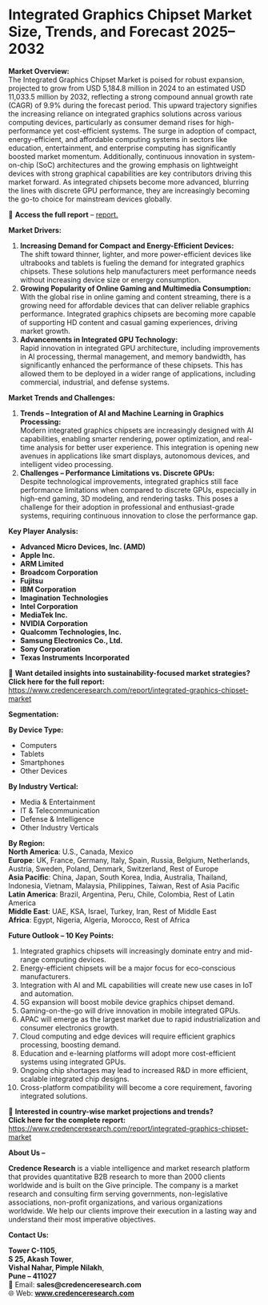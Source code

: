# Integrated Graphics Chipset Market Size, Trends, and Forecast 2025–2032


<p><strong>Market Overview:</strong><br /> The Integrated Graphics Chipset Market is poised for robust expansion, projected to grow from USD 5,184.8 million in 2024 to an estimated USD 11,033.5 million by 2032, reflecting a strong compound annual growth rate (CAGR) of 9.9% during the forecast period. This upward trajectory signifies the increasing reliance on integrated graphics solutions across various computing devices, particularly as consumer demand rises for high-performance yet cost-efficient systems. The surge in adoption of compact, energy-efficient, and affordable computing systems in sectors like education, entertainment, and enterprise computing has significantly boosted market momentum. Additionally, continuous innovation in system-on-chip (SoC) architectures and the growing emphasis on lightweight devices with strong graphical capabilities are key contributors driving this market forward. As integrated chipsets become more advanced, blurring the lines with discrete GPU performance, they are increasingly becoming the go-to choice for mainstream devices globally.</p>
<p>🔗 <strong>Access the full report</strong> &ndash; <a href="https://www.credenceresearch.com/report/integrated-graphics-chipset-market">report.</a></p>
<p><strong>Market Drivers:</strong></p>
<ol>
<li><strong> Increasing Demand for Compact and Energy-Efficient Devices:</strong><br /> The shift toward thinner, lighter, and more power-efficient devices like ultrabooks and tablets is fueling the demand for integrated graphics chipsets. These solutions help manufacturers meet performance needs without increasing device size or energy consumption.</li>
<li><strong> Growing Popularity of Online Gaming and Multimedia Consumption:</strong><br /> With the global rise in online gaming and content streaming, there is a growing need for affordable devices that can deliver reliable graphics performance. Integrated graphics chipsets are becoming more capable of supporting HD content and casual gaming experiences, driving market growth.</li>
<li><strong> Advancements in Integrated GPU Technology:</strong><br /> Rapid innovation in integrated GPU architecture, including improvements in AI processing, thermal management, and memory bandwidth, has significantly enhanced the performance of these chipsets. This has allowed them to be deployed in a wider range of applications, including commercial, industrial, and defense systems.</li>
</ol>
<p><strong>Market Trends and Challenges:</strong></p>
<ol>
<li><strong> Trends &ndash; Integration of AI and Machine Learning in Graphics Processing:</strong><br /> Modern integrated graphics chipsets are increasingly designed with AI capabilities, enabling smarter rendering, power optimization, and real-time analysis for better user experience. This integration is opening new avenues in applications like smart displays, autonomous devices, and intelligent video processing.</li>
<li><strong> Challenges &ndash; Performance Limitations vs. Discrete GPUs:</strong><br /> Despite technological improvements, integrated graphics still face performance limitations when compared to discrete GPUs, especially in high-end gaming, 3D modeling, and rendering tasks. This poses a challenge for their adoption in professional and enthusiast-grade systems, requiring continuous innovation to close the performance gap.</li>
</ol>
<p><strong>Key Player Analysis:</strong></p>
<ul>
<li><strong>Advanced Micro Devices, Inc. (AMD)</strong></li>
<li><strong>Apple Inc.</strong></li>
<li><strong>ARM Limited</strong></li>
<li><strong>Broadcom Corporation</strong></li>
<li><strong>Fujitsu</strong></li>
<li><strong>IBM Corporation</strong></li>
<li><strong>Imagination Technologies</strong></li>
<li><strong>Intel Corporation</strong></li>
<li><strong>MediaTek Inc.</strong></li>
<li><strong>NVIDIA Corporation</strong></li>
<li><strong>Qualcomm Technologies, Inc.</strong></li>
<li><strong>Samsung Electronics Co., Ltd.</strong></li>
<li><strong>Sony Corporation</strong></li>
<li><strong>Texas Instruments Incorporated</strong></li>
</ul>
<p>🔎 <strong>Want detailed insights into sustainability-focused market strategies?</strong><br /> <strong>Click here for the full report:</strong> <a href="https://www.credenceresearch.com/report/integrated-graphics-chipset-market">https://www.credenceresearch.com/report/integrated-graphics-chipset-market</a></p>
<p><strong>Segmentation:</strong></p>
<p><strong>By Device Type:</strong></p>
<ul>
<li>Computers</li>
<li>Tablets</li>
<li>Smartphones</li>
<li>Other Devices</li>
</ul>
<p><strong>By Industry Vertical:</strong></p>
<ul>
<li>Media &amp; Entertainment</li>
<li>IT &amp; Telecommunication</li>
<li>Defense &amp; Intelligence</li>
<li>Other Industry Verticals</li>
</ul>
<p><strong>By Region:</strong><br /> <strong>North America</strong>: U.S., Canada, Mexico<br /> <strong>Europe</strong>: UK, France, Germany, Italy, Spain, Russia, Belgium, Netherlands, Austria, Sweden, Poland, Denmark, Switzerland, Rest of Europe<br /> <strong>Asia Pacific</strong>: China, Japan, South Korea, India, Australia, Thailand, Indonesia, Vietnam, Malaysia, Philippines, Taiwan, Rest of Asia Pacific<br /> <strong>Latin America</strong>: Brazil, Argentina, Peru, Chile, Colombia, Rest of Latin America<br /> <strong>Middle East</strong>: UAE, KSA, Israel, Turkey, Iran, Rest of Middle East<br /> <strong>Africa</strong>: Egypt, Nigeria, Algeria, Morocco, Rest of Africa</p>
<p><strong>Future Outlook &ndash; 10 Key Points:</strong></p>
<ol>
<li>Integrated graphics chipsets will increasingly dominate entry and mid-range computing devices.</li>
<li>Energy-efficient chipsets will be a major focus for eco-conscious manufacturers.</li>
<li>Integration with AI and ML capabilities will create new use cases in IoT and automation.</li>
<li>5G expansion will boost mobile device graphics chipset demand.</li>
<li>Gaming-on-the-go will drive innovation in mobile integrated GPUs.</li>
<li>APAC will emerge as the largest market due to rapid industrialization and consumer electronics growth.</li>
<li>Cloud computing and edge devices will require efficient graphics processing, boosting demand.</li>
<li>Education and e-learning platforms will adopt more cost-efficient systems using integrated GPUs.</li>
<li>Ongoing chip shortages may lead to increased R&amp;D in more efficient, scalable integrated chip designs.</li>
<li>Cross-platform compatibility will become a core requirement, favoring integrated solutions.</li>
</ol>
<p>📌 <strong>Interested in country-wise market projections and trends?</strong><br /> <strong>Click here for the complete report:</strong> <a href="https://www.credenceresearch.com/report/integrated-graphics-chipset-market">https://www.credenceresearch.com/report/integrated-graphics-chipset-market</a></p>
<p><strong>About Us &ndash;</strong></p>
<p><strong>Credence Research</strong> is a viable intelligence and market research platform that provides quantitative B2B research to more than 2000 clients worldwide and is built on the Give principle. The company is a market research and consulting firm serving governments, non-legislative associations, non-profit organizations, and various organizations worldwide. We help our clients improve their execution in a lasting way and understand their most imperative objectives.</p>
<p><strong>Contact Us:</strong></p>
<p><strong>Tower C-1105</strong>,<br /> <strong>S 25, Akash Tower</strong>,<br /> <strong>Vishal Nahar, Pimple Nilakh</strong>,<br /> <strong>Pune &ndash; 411027</strong><br /> 📧 Email: <strong>sales@credenceresearch.com</strong><br /> 🌐 Web: <a href="http://www.credenceresearch.com/"><strong>www.credenceresearch.com</strong></a></p>
